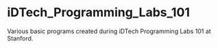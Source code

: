 # iDTech_Programming_Labs_101
Various basic programs created during iDTech Programming Labs 101 at Stanford.
